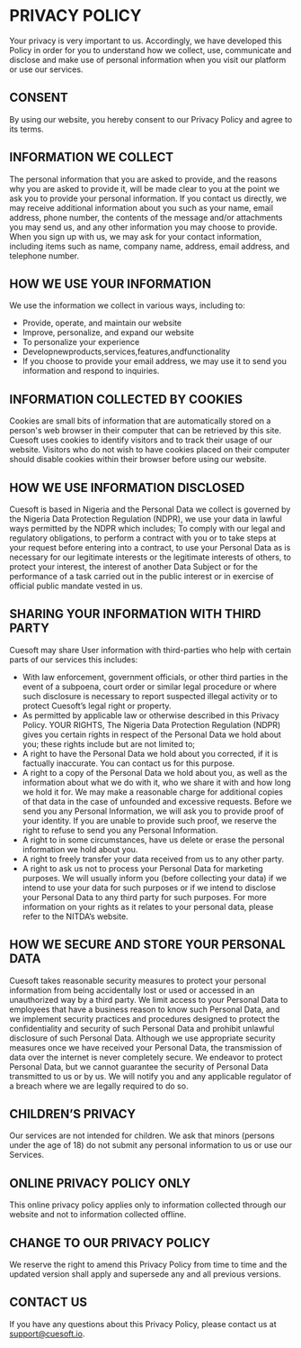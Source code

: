 # PRIVACY POLICY
Your privacy is very important to us. Accordingly, we have developed this Policy in order for you to understand how we collect, use, communicate and disclose and make use of personal information when you visit our platform or use our services.

## CONSENT
By using our website, you hereby consent to our Privacy Policy and agree to its terms.

## INFORMATION WE COLLECT
The personal information that you are asked to provide, and the reasons why you are asked to provide it, will be made clear to you at the point we ask you to provide your personal information. If you contact us directly, we may receive additional information about you such as your name, email address, phone number, the contents of the message and/or attachments you may send us, and any other information you may choose to provide. When you sign up with us, we may ask for your contact information, including items such as name, company name, address, email address, and telephone number.

## HOW WE USE YOUR INFORMATION
We use the information we collect in various ways, including to:
- Provide, operate, and maintain our website
- Improve, personalize, and expand our website
- To personalize your experience
- Developnewproducts,services,features,andfunctionality
- If you choose to provide your email address, we may use it to send you
information and respond to inquiries.

## INFORMATION COLLECTED BY COOKIES
Cookies are small bits of information that are automatically stored on a person's web browser in their computer that can be retrieved by this site. Cuesoft uses cookies to identify visitors and to track their usage of our website. Visitors who do not wish to have cookies placed on their computer should disable cookies within their browser before using our website.
    
## HOW WE USE INFORMATION DISCLOSED
Cuesoft is based in Nigeria and the Personal Data we collect is governed by the Nigeria Data Protection Regulation (NDPR), we use your data in lawful ways permitted by the NDPR which includes; To comply with our legal and regulatory obligations, to perform a contract with you or to take steps at your request before entering into a contract, to use your Personal Data as is necessary for our legitimate interests or the legitimate interests of others, to protect your interest, the interest of another Data Subject or for the performance of a task carried out in the public interest or in exercise of official public mandate vested in us.

## SHARING YOUR INFORMATION WITH THIRD PARTY
Cuesoft may share User information with third-parties who help with certain parts of our services this includes:
- With law enforcement, government officials, or other third parties in the event of a subpoena, court order or similar legal procedure or where such disclosure is necessary to report suspected illegal activity or to protect Cuesoft’s legal right or property.
- As permitted by applicable law or otherwise described in this Privacy Policy. YOUR RIGHTS, The Nigeria Data Protection Regulation (NDPR) gives you certain rights in respect of the Personal Data we hold about you; these rights include but are not limited to;
- A right to have the Personal Data we hold about you corrected, if it is factually inaccurate. You can contact us for this purpose.
- A right to a copy of the Personal Data we hold about you, as well as the information about what we do with it, who we share it with and how long we hold it for. We may make a reasonable charge for additional copies of that data in the case of unfounded and excessive requests. Before we send you any Personal Information, we will ask you to provide proof of your identity. If you are unable to provide such proof, we reserve the right to refuse to send you any Personal Information.
- A right to in some circumstances, have us delete or erase the personal information we hold about you.
- A right to freely transfer your data received from us to any other party.
- A right to ask us not to process your Personal Data for marketing purposes. We will usually inform you (before collecting your data) if we intend to use
your data for such purposes or if we intend to disclose your Personal Data to any third party for such purposes.
For more information on your rights as it relates to your personal data, please refer to the NITDA’s website.

## HOW WE SECURE AND STORE YOUR PERSONAL DATA
Cuesoft takes reasonable security measures to protect your personal information from being accidentally lost or used or accessed in an unauthorized way by a third party. We limit access to your Personal Data to employees that have a business reason to know such Personal Data, and we implement security practices and procedures designed to protect the confidentiality and security of such Personal Data and prohibit unlawful disclosure of such Personal Data.
Although we use appropriate security measures once we have received your Personal Data, the transmission of data over the internet is never completely secure. We endeavor to protect Personal Data, but we cannot guarantee the security of Personal Data transmitted to us or by us. We will notify you and any applicable regulator of a breach where we are legally required to do so.

## CHILDREN’S PRIVACY
Our services are not intended for children. We ask that minors (persons under the age of 18) do not submit any personal information to us or use our Services.

## ONLINE PRIVACY POLICY ONLY
This online privacy policy applies only to information collected through our website and not to information collected offline.

## CHANGE TO OUR PRIVACY POLICY
We reserve the right to amend this Privacy Policy from time to time and the updated version shall apply and supersede any and all previous versions.

## CONTACT US
If you have any questions about this Privacy Policy, please contact us at [support@cuesoft.io](mailto:support@cuesoft.io).
